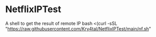 # NetflixIPTest
A shell to get the result of remote IP
bash <(curl -sSL "https://raw.githubusercontent.com/Kry4tal/NetflixIPTest/main/nf.sh"
